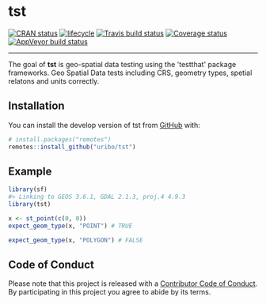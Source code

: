 
<!-- README.md is generated from README.Rmd. Please edit that file -->
tst
===

[![CRAN status](https://www.r-pkg.org/badges/version/tst)](https://cran.r-project.org/package=tst) [![lifecycle](https://img.shields.io/badge/lifecycle-experimental-orange.svg)](https://www.tidyverse.org/lifecycle/#experimental) [![Travis build status](https://travis-ci.org/uribo/tst.svg?branch=master)](https://travis-ci.org/uribo/tst) [![Coverage status](https://codecov.io/gh/uribo/tst/branch/master/graph/badge.svg)](https://codecov.io/github/uribo/tst?branch=master) [![AppVeyor build status](https://ci.appveyor.com/api/projects/status/github/uribo/tst?branch=master&svg=true)](https://ci.appveyor.com/project/uribo/tst)

------------------------------------------------------------------------

The goal of **tst** is geo-spatial data testing using the 'testthat' package frameworks. Geo Spatial Data tests including CRS, geometry types, spetial relatons and units correctly.

Installation
------------

You can install the develop version of tst from [GitHub](https://github.com) with:

``` r
# install.packages("remotes")
remotes::install_github("uribo/tst")
```

Example
-------

``` r
library(sf)
#> Linking to GEOS 3.6.1, GDAL 2.1.3, proj.4 4.9.3
library(tst)

x <- st_point(c(0, 0))
expect_geom_type(x, "POINT") # TRUE
```

``` r
expect_geom_type(x, "POLYGON") # FALSE
```

Code of Conduct
---------------

Please note that this project is released with a [Contributor Code of Conduct](.github/CODE_OF_CONDUCT.md). By participating in this project you agree to abide by its terms.
